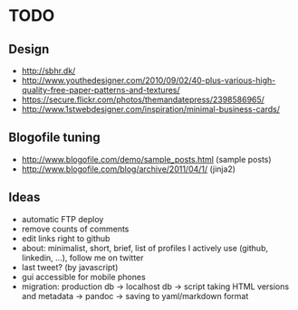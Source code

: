 
# TODO

## Design

- http://sbhr.dk/
- http://www.youthedesigner.com/2010/09/02/40-plus-various-high-quality-free-paper-patterns-and-textures/
- https://secure.flickr.com/photos/themandatepress/2398586965/
- http://www.1stwebdesigner.com/inspiration/minimal-business-cards/

## Blogofile tuning

- http://www.blogofile.com/demo/sample_posts.html (sample posts)
- http://www.blogofile.com/blog/archive/2011/04/1/ (jinja2)

## Ideas

- automatic FTP deploy
- remove counts of comments
- edit links right to github
- about: minimalist, short, brief, list of profiles I actively use (github, linkedin, ...), follow me on twitter
- last tweet? (by javascript)
- gui accessible for mobile phones
- migration: production db -> localhost db -> script taking HTML versions and metadata -> pandoc -> saving to yaml/markdown format